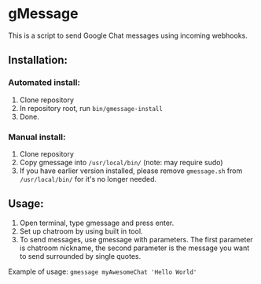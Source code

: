 # gMessage

This is a script to send Google Chat messages using incoming webhooks.

## Installation:

### Automated install:
1. Clone repository
2. In repository root, run ```bin/gmessage-install```
3. Done.

### Manual install:
1. Clone repository
2. Copy gmessage into ```/usr/local/bin/``` (note: may require sudo)
3. If you have earlier version installed, please remove ```gmessage.sh``` from ```/usr/local/bin/``` for it's no longer needed.

## Usage:
1. Open terminal, type gmessage and press enter.
2. Set up chatroom by using built in tool.
3. To send messages, use gmessage with parameters. The first parameter is chatroom nickname, the second parameter is the message you want to send surrounded by single quotes.

Example of usage:
```gmessage myAwesomeChat 'Hello World'```
